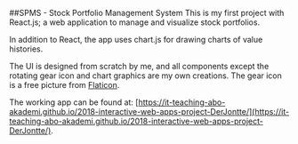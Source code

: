 ##SPMS - Stock Portfolio Management System
This is my first project with React.js; a web application to manage and visualize stock portfolios.

In addition to React, the app uses chart.js for drawing charts of value histories.

The UI is designed from scratch by me, and all components except the rotating gear icon and chart graphics are my own creations. 
The gear icon is a free picture from [Flaticon](https://www.flaticon.com/).

The working app can be found at: [https://it-teaching-abo-akademi.github.io/2018-interactive-web-apps-project-DerJontte/](https://it-teaching-abo-akademi.github.io/2018-interactive-web-apps-project-DerJontte/).